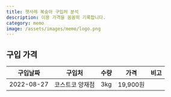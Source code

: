 ```yaml
---
title: 햇사레 복숭아 구입처 분석
description: 이용 가격을 꼼꼼히 기록합니다. 
category: memo
image: /assets/images/memo/logo.png
---
```



구입 가격
---

|구입날짜|구입처|수량|가격|비고|
|---|---|---|---|---|
|2022-08-27|코스트코 양재점|3kg|19,900원|   |

